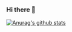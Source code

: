 ### Hi there 👋

[![Anurag's github stats](https://github-readme-stats.vercel.app/api?username=zhtmr)](https://github.com/anuraghazra/github-readme-stats)
